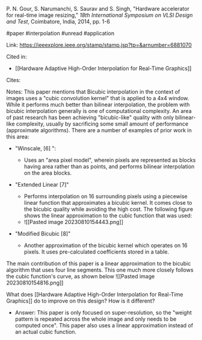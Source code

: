 
P. N. Gour, S. Narumanchi, S. Saurav and S. Singh, "Hardware accelerator for real-time image resizing," _18th International Symposium on VLSI Design and Test_, Coimbatore, India, 2014, pp. 1-6

#paper 
#interpolation 
#unread
#application

Link: https://ieeexplore.ieee.org/stamp/stamp.jsp?tp=&arnumber=6881070

Cited in: 
* [[Hardware Adaptive High-Order Interpolation for Real-Time Graphics]]

Cites:

Notes:
This paper mentions that Bicubic interpolation in the context of images uses a "cubic convolution kernel" that is applied to a 4x4 window. While it performs much better than bilinear interpolation, the problem with bicubic interpolation generally is one of computational complexity. An area of past research has been achieving "bicubic-like" quality with only bilinear-like complexity, usually by sacrificing some small amount of performance (approximate algorithms). There are a number of examples of prior work in this area:

* "Winscale, [6] ":
	* Uses an "area pixel model", wherein pixels are represented as blocks having area rather than as points, and performs bilinear interpolation on the area blocks.
* "Extended Linear [7]"
	* Performs interpolation on 16 surrounding pixels using a piecewise linear function that approximates a bicubic kernel. It comes close to the bicubic quality while avoiding the high cost. The following figure shows the linear approximation to the cubic function that was used:
	* ![[Pasted image 20230810154443.png]]

* "Modified Bicubic [8]"
	* Another approximation of the bicubic kernel which operates on 16 pixels. It uses pre-calculated coefficients stored in a table.

The main contribution of this paper is a linear approximation to the bicubic algorithm that uses four line segments. This one much more closely follows the cubic function's curve, as shown below
![[Pasted image 20230810154816.png]]

What does [[Hardware Adaptive High-Order Interpolation for Real-Time Graphics]] do to improve on this design? How is it different?
* Answer: This paper is only focused on super-resolution, so the "weight pattern is repeated across the whole image and only needs to be computed once". This paper also uses a linear approximation instead of an actual cubic function.
